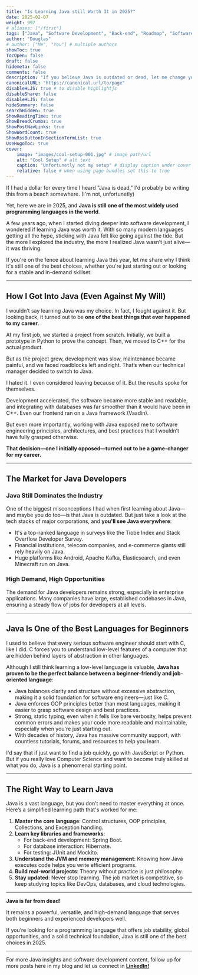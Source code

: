 ```yaml
---
title: "Is Learning Java still Worth It in 2025?"
date: 2025-02-07
weight: 997
# aliases: ["/first"]
tags: ["Java", "Software Development", "Back-end", "Roadmap", "Software Engineering"]
author: "Douglas"
# author: ["Me", "You"] # multiple authors
showToc: true
TocOpen: false
draft: false
hidemeta: false
comments: false
description: "If you believe Java is outdated or dead, let me change your mind"
canonicalURL: "https://canonical.url/to/page"
disableHLJS: true # to disable highlightjs
disableShare: false
disableHLJS: false
hideSummary: false
searchHidden: true
ShowReadingTime: true
ShowBreadCrumbs: true
ShowPostNavLinks: true
ShowWordCount: true
ShowRssButtonInSectionTermList: true
UseHugoToc: true
cover:
    image: "images/cool-setup-001.jpg" # image path/url
    alt: "Cool Setup" # alt text
    caption: "Unfortunetly not my setup" # display caption under cover
    relative: false # when using page bundles set this to true
---
```


If I had a dollar for every time I heard "Java is dead," I'd probably be writing this from a beach somewhere. (I'm not, unfortunetly)

Yet, here we are in 2025, and **Java is still one of the most widely used programming languages in the world**.

A few years ago, when I started diving deeper into software development, I wondered if learning Java was worth it. With so many modern languages getting all the hype, sticking with Java felt like going against the tide. But the more I explored the industry, the more I realized Java wasn’t just alive—it was thriving.

If you're on the fence about learning Java this year, let me share why I think it's still one of the best choices, whether you're just starting out or looking for a stable and in-demand skillset.

---

## How I Got Into Java (Even Against My Will)

I wouldn’t say learning Java was my choice. In fact, I fought against it. But looking back, it turned out to be **one of the best things that ever happened to my career**.

At my first job, we started a project from scratch. Initially, we built a prototype in Python to prove the concept. Then, we moved to C++ for the actual product.

But as the project grew, development was slow, maintenance became painful, and we faced roadblocks left and right. That’s when our technical manager decided to switch to Java.

I hated it. I even considered leaving because of it. But the results spoke for themselves.

Development accelerated, the software became more stable and readable, and integrating with databases was far smoother than it would have been in C++. Even our frontend ran on a Java framework (Vaadin).

But even more importantly, working with Java exposed me to software engineering principles, architectures, and best practices that I wouldn’t have fully grasped otherwise.

**That decision—one I initially opposed—turned out to be a game-changer for my career.**

---

## The Market for Java Developers

### Java Still Dominates the Industry

One of the biggest misconceptions I had when first learning about Java—and maybe you do too—is that Java is outdated. But just take a look at the tech stacks of major corporations, and **you'll see Java everywhere**:

- It's a top-ranked language in surveys like the Tiobe Index and Stack Overflow Developer Survey.
- Financial institutions, telecom companies, and e-commerce giants still rely heavily on Java.
- Huge platforms like Android, Apache Kafka, Elasticsearch, and even Minecraft run on Java.

### High Demand, High Opportunities

The demand for Java developers remains strong, especially in enterprise applications. Many companies have large, established codebases in Java, ensuring a steady flow of jobs for developers at all levels.

---

## Java Is One of the Best Languages for Beginners

I used to believe that every serious software engineer should start with C, like I did. C forces you to understand low-level features of a computer that are hidden behind layers of abstraction in other languages.

Although I still think learning a low-level language is valuable, **Java has proven to be the perfect balance between a beginner-friendly and job-oriented language**:

- Java balances clarity and structure without excessive abstraction, making it a solid foundation for software engineers—just like C.
- Java enforces OOP principles better than most languages, making it easier to grasp software design and best practices.
- Strong, static typing, even when it fells like bare verbosity, helps prevent common errors and makes your code more readable and maintainable, especially when you're just starting out.
- With decades of history, Java has massive community support, with countless tutorials, forums, and resources to help you learn.

I'd say that if just want to find a job quickly, go with JavaScript or Python. But if you really love Computer Science and want to become truly skilled at what you do, Java is a phenomenal starting point.

---

## The Right Way to Learn Java

Java is a vast language, but you don’t need to master everything at once. Here’s a simplified learning path that's worked for me:

1. **Master the core language**: Control structures, OOP principles, Collections, and Exception handling.
2. **Learn key libraries and frameworks**:
   - For back-end development: Spring Boot.
   - For database interaction: Hibernate.
   - For testing: JUnit and Mockito.
3. **Understand the JVM and memory management**: Knowing how Java executes code helps you write efficient programs.
4. **Build real-world projects**: Theory without practice is just philosophy.
5. **Stay updated**: Never stop learning. The job market is competitive, so keep studying topics like DevOps, databases, and cloud technologies.

---

**Java is far from dead!**

It remains a powerful, versatile, and high-demand language that serves both beginners and experienced developers well.

If you’re looking for a programming language that offers job stability, global opportunities, and a solid technical foundation, Java is still one of the best choices in 2025.

---

For more Java insights and software development content, follow up for more posts here in my blog and let us connect in [**LinkedIn!**](https://www.linkedin.com/in/douglas-rocha-leite)
